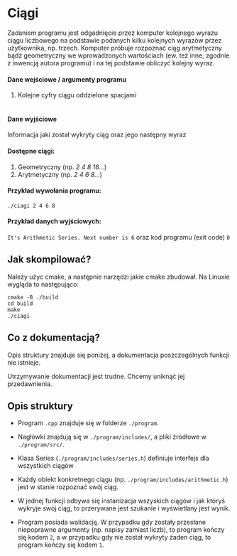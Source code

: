 # Ciągi

Zadaniem programu jest odgadnięcie przez komputer kolejnego wyrazu ciągu liczbowego na podstawie podanych kilku kolejnych wyrazów przez użytkownika, np. trzech. 
Komputer próbuje rozpoznać ciąg arytmetyczny bądź geometryczny we wprowadzonych wartościach (ew. też inne, zgodnie z inwencją autora programu) i na tej podstawie obliczyć kolejny wyraz.

#### Dane wejściowe / argumenty programu
1. Kolejne cyfry ciągu oddzielone spacjami
<br><br>

#### Dane wyjściowe

Informacja jaki został wykryty ciąg oraz jego następny wyraz

#### Dostępne ciągi:

1. Geometryczny (np. _2 4 8 16..._)
2. Arytmetyczny (np. _2 4 6 8..._)


#### Przykład wywołania programu:

`./ciagi 2 4 6 8`

#### Przykład danych wyjściowych:

`It's Arithmetic Series. Next number is 6` oraz kod programu (exit code) `0`

## Jak skompilować?
Należy użyc cmake, a następnie narzędzi jakie cmake zbudował. Na Linuxie wygląda to następująco:

```
cmake -B ./build
cd build
make
./ciagi
```

## Co z dokumentacją?
Opis struktury znajduje się poniżej, a dokumentacja poszczególnych funkcji nie istnieje.

Utrzymywanie dokumentacji jest trudne. Chcemy uniknąć jej przedawnienia.


## Opis struktury
- Program `.cpp` znajduje się w folderze `./program`.
- Nagłówki znajdują się w `./program/includes/`, a pliki źródłowe w `./program/src/`.


- Klasa Series (`./program/includes/series.h`) definiuje interfejs dla wszystkich ciągów
- Każdy obiekt konkretnego ciągu (np. `./program/includes/arithmetic.h`) jest w stanie rozpoznać swój ciąg.
- W jednej funkcji odbywa się instanizacja wszyskich ciągów i jak któryś wykryje swój ciąg, 
to przerywane jest szukanie i wyświetlany jest wynik. 


- Program posiada walidację. W przypadku gdy zostały przesłane niepoprawne argumenty (np. napisy zamiast liczb), to program
kończy się kodem `2`, a w przypadku gdy nie został wykryty żaden ciąg, to program kończy się kodem `1`.
